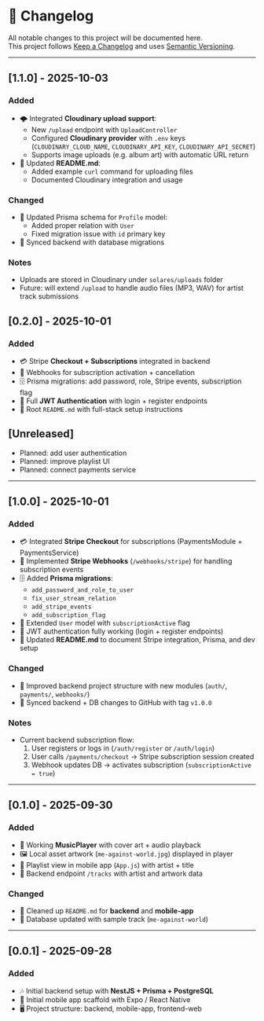 # 📜 Changelog
   
All notable changes to this project will be documented here.  
This project follows [Keep a Changelog](https://keepachangelog.com/) and uses [Semantic Versioning](https://semver.org/).

---
## [1.1.0] - 2025-10-03
### Added
- 🌩️ Integrated **Cloudinary upload support**:
  - New `/upload` endpoint with `UploadController`
  - Configured **Cloudinary provider** with `.env` keys (`CLOUDINARY_CLOUD_NAME`, `CLOUDINARY_API_KEY`, `CLOUDINARY_API_SECRET`)
  - Supports image uploads (e.g. album art) with automatic URL return
- 📖 Updated **README.md**:
  - Added example `curl` command for uploading files
  - Documented Cloudinary integration and usage

### Changed
- 🔧 Updated Prisma schema for `Profile` model:
  - Added proper relation with `User`
  - Fixed migration issue with `id` primary key
- 📝 Synced backend with database migrations

### Notes
- Uploads are stored in Cloudinary under `solares/uploads` folder  
- Future: will extend `/upload` to handle audio files (MP3, WAV) for artist track submissions

## [0.2.0] - 2025-10-01
### Added
- 💳 Stripe **Checkout + Subscriptions** integrated in backend  
- 🔄 Webhooks for subscription activation + cancellation  
- 🗄️ Prisma migrations: add password, role, Stripe events, subscription flag  
- 🔐 Full **JWT Authentication** with login + register endpoints  
- 📖 Root `README.md` with full-stack setup instructions  

## [Unreleased]
- Planned: add user authentication
- Planned: improve playlist UI
- Planned: connect payments service

---

## [1.0.0] - 2025-10-01
### Added
- 💳 Integrated **Stripe Checkout** for subscriptions (PaymentsModule + PaymentsService)
- 🔔 Implemented **Stripe Webhooks** (`/webhooks/stripe`) for handling subscription events
- 🗄️ Added **Prisma migrations**:
  - `add_password_and_role_to_user`
  - `fix_user_stream_relation`
  - `add_stripe_events`
  - `add_subscription_flag`
- 👤 Extended `User` model with `subscriptionActive` flag
- 🔐 JWT authentication fully working (login + register endpoints)
- 📘 Updated **README.md** to document Stripe integration, Prisma, and dev setup  

### Changed
- 🔧 Improved backend project structure with new modules (`auth/`, `payments/`, `webhooks/`)
- 📝 Synced backend + DB changes to GitHub with tag `v1.0.0`

### Notes
- Current backend subscription flow:  
  1. User registers or logs in (`/auth/register` or `/auth/login`)  
  2. User calls `/payments/checkout` → Stripe subscription session created  
  3. Webhook updates DB → activates subscription (`subscriptionActive = true`)  

---

## [0.1.0] - 2025-09-30
### Added
- 🎵 Working **MusicPlayer** with cover art + audio playback
- 🖼️ Local asset artwork (`me-against-world.jpg`) displayed in player
- 📱 Playlist view in mobile app (`App.js`) with artist + title 
- 📂 Backend endpoint `/tracks` with artist and artwork data

### Changed
- 📝 Cleaned up `README.md` for **backend** and **mobile-app**
- 🔧 Database updated with sample track (`me-against-world`)

---

## [0.0.1] - 2025-09-28
### Added
- 🎶 Initial backend setup with **NestJS + Prisma + PostgreSQL**
- 📱 Initial mobile app scaffold with Expo / React Native
- 🖥️ Project structure: backend, mobile-app, frontend-web

